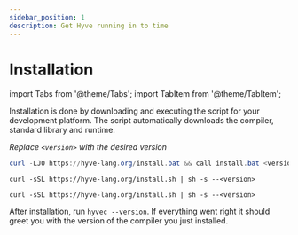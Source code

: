 ```yaml
---
sidebar_position: 1
description: Get Hyve running in to time
---
```


# Installation

import Tabs from '@theme/Tabs';
import TabItem from '@theme/TabItem';

Installation is done by downloading and executing the script for your development platform. The script automatically downloads the compiler, standard library and runtime.

*Replace `<version>` with the desired version*

<Tabs>

<TabItem value="Windows" label="Windows" default>

```powershell
curl -LJO https://hyve-lang.org/install.bat && call install.bat <version>
```

</TabItem>

<TabItem value="macOs" label="macOs">

```shell
curl -sSL https://hyve-lang.org/install.sh | sh -s --<version>
```

</TabItem>

<TabItem value="Linux" label="Linux">

```shell
curl -sSL https://hyve-lang.org/install.sh | sh -s --<version>
```

</TabItem>

</Tabs>

After installation, run `hyvec --version`. If everything went right it should greet you with the version of the compiler you just installed.

